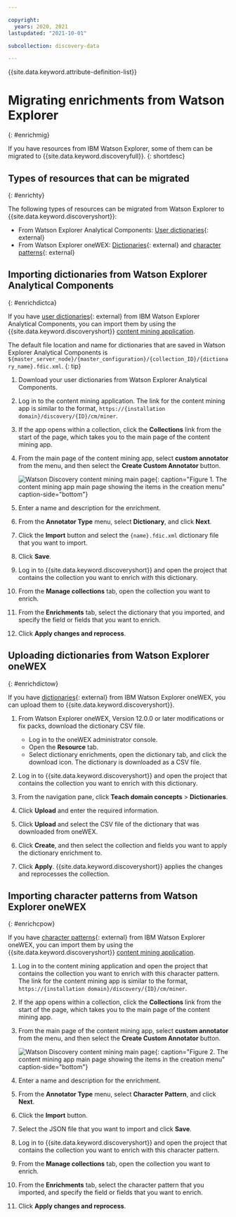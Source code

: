 ```yaml
---

copyright:
  years: 2020, 2021
lastupdated: "2021-10-01"

subcollection: discovery-data

---
```


{{site.data.keyword.attribute-definition-list}}

# Migrating enrichments from Watson Explorer
{: #enrichmig}

If you have resources from IBM Watson Explorer, some of them can be migrated to {{site.data.keyword.discoveryfull}}.
{: shortdesc}

## Types of resources that can be migrated
{: #enrichty}

The following types of resources can be migrated from Watson Explorer to {{site.data.keyword.discoveryshort}}:

- From Watson Explorer Analytical Components: [User dictionaries](https://www.ibm.com/support/knowledgecenter/en/SS8NLW_12.0.0/com.ibm.discovery.es.ad.doc/iiysatauserdict.html){: external}
- From Watson Explorer oneWEX: [Dictionaries](https://www.ibm.com/support/knowledgecenter/en/SS8NLW_12.0.0/com.ibm.watson.wex.ee.doc/c_ce_adm_dict_ann.html){: external} and [character patterns](https://www.ibm.com/support/knowledgecenter/en/SS8NLW_12.0.0/com.ibm.watson.wex.ee.doc/c_ce_adm_char_ann.html){: external}

## Importing dictionaries from Watson Explorer Analytical Components
{: #enrichdictca}

If you have [user dictionaries](https://www.ibm.com/support/knowledgecenter/en/SS8NLW_12.0.0/com.ibm.discovery.es.ad.doc/iiysatauserdict.html){: external} from IBM Watson Explorer Analytical Components, you can import them by using the {{site.data.keyword.discoveryshort}} [content mining application](/docs/discovery-data?topic=discovery-data-contentminerapp).

The default file location and name for dictionaries that are saved in Watson Explorer Analytical Components is `${master_server_node}/{master_configuration}/{collection_ID}/{dictionary_name}.fdic.xml`.
{: tip}

1.  Download your user dictionaries from Watson Explorer Analytical Components.
1.  Log in to the content mining application. The link for the content mining app is similar to the format, `https://{installation domain}/discovery/{ID}/cm/miner`.
1.  If the app opens within a collection, click the **Collections** link from the start of the page, which takes you to the main page of the content mining app.
1.  From the main page of the content mining app, select **custom annotator** from the menu, and then select the **Create Custom Annotator** button.

    ![Watson Discovery content mining main page](images/cmcustomanno.png "Content mining app main page showing an arrow pointing at the custom annotator menu item"){: caption="Figure 1. The content mining app main page showing the items in the creation menu" caption-side="bottom"}

1.  Enter a name and description for the enrichment.
1.  From the **Annotator Type** menu, select **Dictionary**, and click **Next**.
1.  Click the **Import** button and select the `{name}.fdic.xml` dictionary file that you want to import.
1.  Click **Save**.
1.  Log in to {{site.data.keyword.discoveryshort}} and open the project that contains the collection you want to enrich with this dictionary.
1.  From the **Manage collections** tab, open the collection you want to enrich.
1.  From the **Enrichments** tab, select the dictionary that you imported, and specify the field or fields that you want to enrich.
1.  Click **Apply changes and reprocess**.

## Uploading dictionaries from Watson Explorer oneWEX
{: #enrichdictow}

If you have [dictionaries](https://www.ibm.com/support/knowledgecenter/en/SS8NLW_12.0.0/com.ibm.watson.wex.ee.doc/c_ce_adm_dict_ann.html){: external} from IBM Watson Explorer oneWEX, you can upload them to {{site.data.keyword.discoveryshort}}.

1.  From Watson Explorer oneWEX, Version 12.0.0 or later modifications or fix packs, download the dictionary CSV file.

    -   Log in to the oneWEX administrator console.
    -   Open the **Resource** tab.
    -   Select dictionary enrichments, open the dictionary tab, and click the download icon. The dictionary is downloaded as a CSV file.

1.  Log in to {{site.data.keyword.discoveryshort}} and open the project that contains the collection you want to enrich with this dictionary.
1.  From the navigation pane, click **Teach domain concepts** > **Dictionaries**.
1.  Click **Upload** and enter the required information.
1.  Click **Upload** and select the CSV file of the dictionary that was downloaded from oneWEX.
1.  Click **Create**, and then select the collection and fields you want to apply the dictionary enrichment to.
1.  Click **Apply**. {{site.data.keyword.discoveryshort}} applies the changes and reprocesses the collection.

## Importing character patterns from Watson Explorer oneWEX
{: #enrichcpow}

If you have [character patterns](https://www.ibm.com/support/knowledgecenter/en/SS8NLW_12.0.0/com.ibm.watson.wex.ee.doc/c_ce_adm_char_ann.html){: external} from IBM Watson Explorer oneWEX, you can import them by using the {{site.data.keyword.discoveryshort}} [content mining application](/docs/discovery-data?topic=discovery-data-contentminerapp).

1.  Log in to the content mining application and open the project that contains the collection you want to enrich with this character pattern. The link for the content mining app is similar to the format, `https://{installation domain}/discovery/{ID}/cm/miner`.
1.  If the app opens within a collection, click the **Collections** link from the start of the page, which takes you to the main page of the content mining app.
1.  From the main page of the content mining app, select **custom annotator** from the menu, and then select the **Create Custom Annotator** button.

    ![Watson Discovery content mining main page](images/cmcustomanno.png "Content mining app main page showing an arrow pointing at the custom annotator menu item"){: caption="Figure 2. The content mining app main page showing the items in the creation menu" caption-side="bottom"}

1.  Enter a name and description for the enrichment.
1.  From the **Annotator Type** menu, select **Character Pattern**, and click **Next**.
1.  Click the **Import** button.
1.  Select the JSON file that you want to import and click **Save**.
1.  Log in to {{site.data.keyword.discoveryshort}} and open the project that contains the collection you want to enrich with this character pattern.
1.  From the **Manage collections** tab, open the collection you want to enrich.
1.  From the **Enrichments** tab, select the character pattern that you imported, and specify the field or fields that you want to enrich.
1.  Click **Apply changes and reprocess**.
